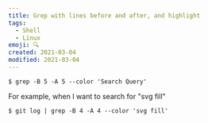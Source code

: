 ```yaml
---
title: Grep with lines before and after, and highlight
tags:
  - Shell  
  - Linux
emoji: 🔍
created: 2021-03-04
modified: 2021-03-04
---
```


```
$ grep -B 5 -A 5 --color 'Search Query'
```

For example, when I want to search for "svg fill"

```
$ git log | grep -B 4 -A 4 --color 'svg fill'
```